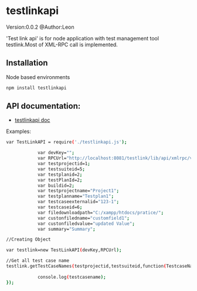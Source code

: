 # testlinkapi
Version:0.0.2
@Author:Leon

'Test link api' is for node application with test management tool testlink.Most of XML-RPC call is implemented. 

## Installation

Node based environments 

```sh
npm install testlinkapi
```
## API documentation:

* [testlinkapi doc](http://leonlipu.github.io/)

Examples:

```sh
var TestLinkAPI = require('./testlinkapi.js');

			var devKey="";
			var RPCUrl="http://localhost:8081/testlink/lib/api/xmlrpc/v1/xmlrpc.php";
			var testprojectid=1;
			var testsuiteid=5;
			var testplanid=2;
			var testPlanId=2;
			var buildid=2;
			var testprojectname="Project1";
			var testplanname="Testplan1";
			var testcaseexternalid="123-1";
			var testcaseid=6;
			var filedownloadpath="C:/xampp/htdocs/pratice/";
			var custonfiledname="customfield1";
			var custonfiledvalue="updated Value";
			var summary="Summary";

//Creating Object 

var testlink=new TestLinkAPI(devKey,RPCUrl);	

//Get all test case name
testlink.getTestCaseNames(testprojectid,testsuiteid,function(TestcaseNames){
	
			console.log(testcasename);
});	

```
